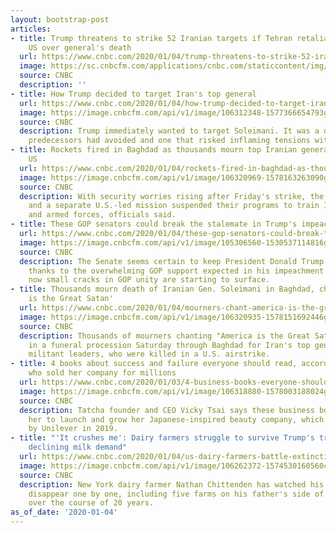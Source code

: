 ```yaml
---
layout: bootstrap-post
articles:
- title: Trump threatens to strike 52 Iranian targets if Tehran retaliates against
    US over general's death
  url: https://www.cnbc.com/2020/01/04/trump-threatens-to-strike-52-iranian-targets-if-tehran-retaliates-against-us.html
  image: https://sc.cnbcfm.com/applications/cnbc.com/staticcontent/img/cnbc_logo.gif?v=1524171804
  source: CNBC
  description: ''
- title: How Trump decided to target Iran's top general
  url: https://www.cnbc.com/2020/01/04/how-trump-decided-to-target-irans-top-general.html
  image: https://image.cnbcfm.com/api/v1/image/106312348-1577366654793gettyimages-1094930928.jpeg?v=1577366740
  source: CNBC
  description: Trump immediately wanted to target Soleimani. It was a decision his
    predecessors had avoided and one that risked inflaming tensions with Tehran.
- title: Rockets fired in Baghdad as thousands mourn top Iranian general killed by
    US
  url: https://www.cnbc.com/2020/01/04/rockets-fired-in-baghdad-as-thousands-mourn-top-iranian-general-killed-by-us.html
  image: https://image.cnbcfm.com/api/v1/image/106320969-1578163263090gettyimages-1191567412.jpeg?v=1578163282
  source: CNBC
  description: With security worries rising after Friday's strike, the NATO alliance
    and a separate U.S.-led mission suspended their programs to train Iraqi security
    and armed forces, officials said.
- title: These GOP senators could break the stalemate in Trump's impeachment trial
  url: https://www.cnbc.com/2020/01/04/these-gop-senators-could-break-the-stalemate-in-trumps-impeachment-trial.html
  image: https://image.cnbcfm.com/api/v1/image/105306560-1530537114816gettyimages-935885632.jpeg?v=1530537198
  source: CNBC
  description: The Senate seems certain to keep President Donald Trump in office,
    thanks to the overwhelming GOP support expected in his impeachment trial. But
    now small cracks in GOP unity are starting to surface.
- title: Thousands mourn death of Iranian Gen. Soleimani in Baghdad, chanting 'America
    is the Great Satan'
  url: https://www.cnbc.com/2020/01/04/mourners-chant-america-is-the-great-satan-over-death-of-soleimani.html
  image: https://image.cnbcfm.com/api/v1/image/106320935-1578151692446gettyimages-1191569666.jpeg?v=1578151724
  source: CNBC
  description: Thousands of mourners chanting "America is the Great Satan" marched
    in a funeral procession Saturday through Baghdad for Iran's top general and Iraqi
    militant leaders, who were killed in a U.S. airstrike.
- title: 4 books about success and failure everyone should read, according to a founder
    who sold her company for millions
  url: https://www.cnbc.com/2020/01/03/4-business-books-everyone-should-read-according-to-tatcha-ceo-vicky-tsai.html
  image: https://image.cnbcfm.com/api/v1/image/106318880-1578003188024gettyimages-697610952.jpg?v=1578003262
  source: CNBC
  description: Tatcha founder and CEO Vicky Tsai says these business books inspired
    her to launch and grow her Japanese-inspired beauty company, which was acquired
    by Unilever in 2019.
- title: "'It crushes me': Dairy farmers struggle to survive Trump's trade wars and
    declining milk demand"
  url: https://www.cnbc.com/2020/01/04/us-dairy-farmers-battle-extinction-trump-trade-wars-lower-milk-prices.html
  image: https://image.cnbcfm.com/api/v1/image/106262372-1574530160560cow1.jpg?v=1575492551
  source: CNBC
  description: New York dairy farmer Nathan Chittenden has watched his farming neighbors
    disappear one by one, including five farms on his father's side of the family
    over the course of 20 years.
as_of_date: '2020-01-04'
---
```


